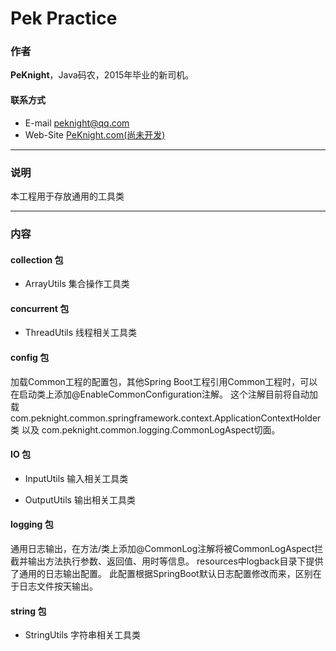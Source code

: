 # Pek Practice

### 作者

**PeKnight**，Java码农，2015年毕业的新司机。

#### 联系方式

* E-mail peknight@qq.com
* Web-Site [PeKnight.com(尚未开发)](http://www.peknight.com/)

***

### 说明

本工程用于存放通用的工具类

***

### 内容

#### collection 包

* ArrayUtils 集合操作工具类

#### concurrent 包

* ThreadUtils 线程相关工具类

#### config 包

加载Common工程的配置包，其他Spring Boot工程引用Common工程时，可以在启动类上添加@EnableCommonConfiguration注解。
这个注解目前将自动加载com.peknight.common.springframework.context.ApplicationContextHolder类
以及 com.peknight.common.logging.CommonLogAspect切面。

#### IO 包

* InputUtils 输入相关工具类

* OutputUtils 输出相关工具类

#### logging 包

通用日志输出，在方法/类上添加@CommonLog注解将被CommonLogAspect拦截并输出方法执行参数、返回值、用时等信息。
resources中logback目录下提供了通用的日志输出配置。
此配置根据SpringBoot默认日志配置修改而来，区别在于日志文件按天输出。

#### string 包

* StringUtils 字符串相关工具类
